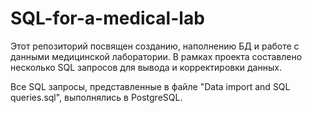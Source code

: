 # SQL-for-a-medical-lab
Этот репозиторий посвящен созданию, наполнению БД и работе с данными медицинской лаборатории. 
В рамках проекта составлено несколько SQL запросов для вывода и корректировки данных.

Все SQL запросы, представленные в файле "Data import and SQL queries.sql", выполнялись в PostgreSQL.


